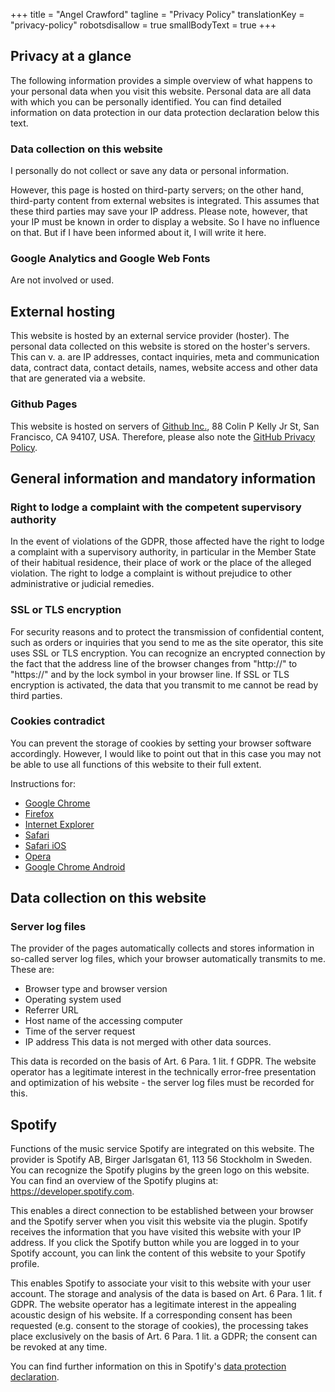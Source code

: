 +++
title = "Angel Crawford"
tagline = "Privacy Policy"
translationKey = "privacy-policy"
robotsdisallow = true
smallBodyText = true
+++

## Privacy at a glance
The following information provides a simple overview of what happens to your personal data when you visit this website. Personal data are all data with which you can be personally identified. You can find detailed information on data protection in our data protection declaration below this text.

### Data collection on this website
I personally do not collect or save any data or personal information.

However, this page is hosted on third-party servers; on the other hand, third-party content from external websites is integrated. This assumes that these third parties may save your IP address. Please note, however, that your IP must be known in order to display a website. So I have no influence on that. But if I have been informed about it, I will write it here.

### Google Analytics and Google Web Fonts
Are not involved or used.

## External hosting
This website is hosted by an external service provider (hoster). The personal data collected on this website is stored on the hoster's servers. This can v. a. are IP addresses, contact inquiries, meta and communication data, contract data, contact details, names, website access and other data that are generated via a website.

### Github Pages
This website is hosted on servers of [Github Inc.](https://www.github.com/), 88 Colin P Kelly Jr St, San Francisco, CA 94107, USA. Therefore, please also note the [GitHub Privacy Policy](https://help.github.com/de/github/site-policy/github-privacy-statement#github-privacy-statement).

## General information and mandatory information
### Right to lodge a complaint with the competent supervisory authority
In the event of violations of the GDPR, those affected have the right to lodge a complaint with a supervisory authority, in particular in the Member State of their habitual residence, their place of work or the place of the alleged violation. The right to lodge a complaint is without prejudice to other administrative or judicial remedies.

### SSL or TLS encryption
For security reasons and to protect the transmission of confidential content, such as orders or inquiries that you send to me as the site operator, this site uses SSL or TLS encryption. You can recognize an encrypted connection by the fact that the address line of the browser changes from "http://" to "https://" and by the lock symbol in your browser line. If SSL or TLS encryption is activated, the data that you transmit to me cannot be read by third parties.

### Cookies contradict
You can prevent the storage of cookies by setting your browser software accordingly. However, I would like to point out that in this case you may not be able to use all functions of this website to their full extent.

Instructions for:
* [Google Chrome](https://support.google.com/chrome/answer/95647?co=GENIE.Platform%3DDesktop&hl=de)
* [Firefox](https://support.mozilla.org/de/kb/cookies-loeschen-daten-von-websites-entfernen)
* [Internet Explorer](https://support.microsoft.com/de-de/help/17442/windows-internet-explorer-delete-manage-cookies)
* [Safari](https://support.apple.com/de-de/guide/safari/sfri11471/mac)
* [Safari iOS](https://support.apple.com/de-de/HT201265)
* [Opera](https://help.opera.com/de/latest/security-and-privacy/#clearPrivateData)
* [Google Chrome Android](https://support.google.com/accounts/answer/32050?co=GENIE.Platform%3DAndroid&hl=de)

## Data collection on this website
### Server log files
The provider of the pages automatically collects and stores information in so-called server log files, which your browser automatically transmits to me. These are:
* Browser type and browser version
* Operating system used
* Referrer URL
* Host name of the accessing computer
* Time of the server request
* IP address
This data is not merged with other data sources.

This data is recorded on the basis of Art. 6 Para. 1 lit. f GDPR. The website operator has a legitimate interest in the technically error-free presentation and optimization of his website - the server log files must be recorded for this.

## Spotify
Functions of the music service Spotify are integrated on this website. The provider is Spotify AB, Birger Jarlsgatan 61, 113 56 Stockholm in Sweden. You can recognize the Spotify plugins by the green logo on this website. You can find an overview of the Spotify plugins at: https://developer.spotify.com.

This enables a direct connection to be established between your browser and the Spotify server when you visit this website via the plugin. Spotify receives the information that you have visited this website with your IP address. If you click the Spotify button while you are logged in to your Spotify account, you can link the content of this website to your Spotify profile.

This enables Spotify to associate your visit to this website with your user account. The storage and analysis of the data is based on Art. 6 Para. 1 lit. f GDPR. The website operator has a legitimate interest in the appealing acoustic design of his website. If a corresponding consent has been requested (e.g. consent to the storage of cookies), the processing takes place exclusively on the basis of Art. 6 Para. 1 lit. a GDPR; the consent can be revoked at any time.

You can find further information on this in Spotify's [data protection declaration](https://www.spotify.com/de/legal/privacy-policy/).
